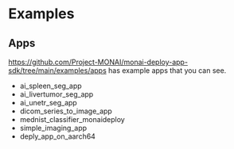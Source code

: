 # Examples

## Apps

<https://github.com/Project-MONAI/monai-deploy-app-sdk/tree/main/examples/apps> has example apps that you can see.

- ai_spleen_seg_app
- ai_livertumor_seg_app
- ai_unetr_seg_app
- dicom_series_to_image_app
- mednist_classifier_monaideploy
- simple_imaging_app
- deply_app_on_aarch64
